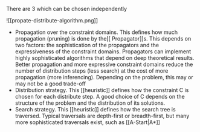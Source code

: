 There are 3 which can be chosen independently

![[propate-distribute-algorithm.png]]

- Propagation over the constraint domains. This defines how much propagation (pruning) is done by the[[ Propagator]]s. This depends on two factors: the sophistication of the propagators and the expressiveness of the constraint domains. Propagators can implement highly sophisticated algorithms that depend on deep theoretical results. Better propagation and more expressive constraint domains reduce the number of distribution steps (less search) at the cost of more propagation (more inferencing). Depending on the problem, this may or may not be a good trade-off
- Distribution strategy. This [[heuristic]] defines how the constraint C is chosen for each distribute step. A good choice of C depends on the structure of the problem and the distribution of its solutions.
- Search strategy. This [[heuristic]] defines how the search tree is traversed. Typical traversals are depth-first or breadth-first, but many more sophisticated traversals exist, such as [[A-Start|A*]]